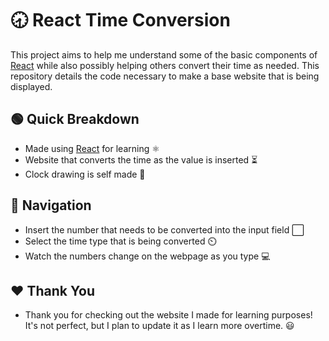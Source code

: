 # 🕣 React Time Conversion
This project aims to help me understand some of the basic components of [React](https://react.dev/) while also possibly helping others convert their time as needed. This repository details the code necessary to make a base website that is being displayed.

## 🟢 Quick Breakdown
- Made using [React](https://react.dev/) for learning ⚛️
- Website that converts the time as the value is inserted ⏳
- Clock drawing is self made 🎨

## 🧭 Navigation
- Insert the number that needs to be converted into the input field ⬜
- Select the time type that is being converted ⏲️
- Watch the numbers change on the webpage as you type 💻

## ❤️ Thank You
- Thank you for checking out the website I made for learning purposes! It's not perfect, but I plan to update it as I learn more overtime. 😃
